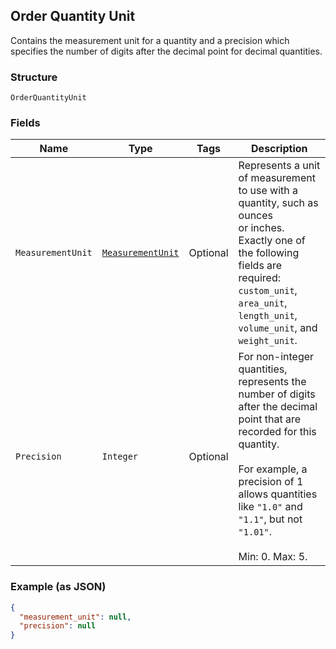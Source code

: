 ## Order Quantity Unit

Contains the measurement unit for a quantity and a precision which
specifies the number of digits after the decimal point for decimal quantities.

### Structure

`OrderQuantityUnit`

### Fields

| Name | Type | Tags | Description |
|  --- | --- | --- | --- |
| `MeasurementUnit` | [`MeasurementUnit`](/doc/models/measurement-unit.md) | Optional | Represents a unit of measurement to use with a quantity, such as ounces<br>or inches. Exactly one of the following fields are required: `custom_unit`,<br>`area_unit`, `length_unit`, `volume_unit`, and `weight_unit`. |
| `Precision` | `Integer` | Optional | For non-integer quantities, represents the number of digits after the decimal point that are<br>recorded for this quantity.<br><br>For example, a precision of 1 allows quantities like `"1.0"` and `"1.1"`, but not `"1.01"`.<br><br>Min: 0. Max: 5. |

### Example (as JSON)

```json
{
  "measurement_unit": null,
  "precision": null
}
```

